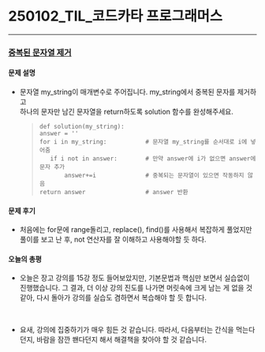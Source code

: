 # 250102_TIL_코드카타 프로그래머스
---
### <u>중복된 문자열 제거</u>
#### 문제 설명
- 문자열 my_string이 매개변수로 주어집니다. my_string에서 중복된 문자를 제거하고<br> 하나의 문자만 남긴 문자열을 return하도록 solution 함수를 완성해주세요.
    >```
    >def solution(my_string): 
    >answer = ''
    >for i in my_string:           # 문자열 my_string를 순서대로 i에 넣어줌
    >    if i not in answer:        # 만약 answer에 i가 없으면 answer에 문자 추가
    >        answer+=i              # 중복되는 문자열이 있으면 작동하지 않음
    >return answer                 # answer 반환
    >```
#### 문제 후기
- 처음에는 for문에 range돌리고, replace(), find()를 사용해서 복잡하게 풀었지만<br>풀이를 보고 난 후, not 연산자를 잘 이해하고 사용해야할 듯 하다.

#### 오늘의 총평

- 오늘은 장고 강의를 15강 정도 들어보았지만, 기본문법과 핵심만 보면서 실습없이 진행했습니다. 그 결과, 더 이상 강의 진도를 나가면 머릿속에 크게 남는 게 없을 것 같아, 다시 돌아가 강의를 실습도 겸하면서 복습해야 할 듯 합니다.
<br>

- 요새, 강의에 집중하기가 매우 힘든 것 같습니다. 따라서, 다음부터는 간식을 먹는다던지, 바람을 잠깐 쐔다던지 해서 해결책을 찾아야 할 것 같습니다.

